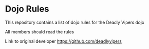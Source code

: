 Dojo Rules
==========

This repository contains a list of dojo rules for the Deadly Vipers dojo

All members should read the rules

Link to original developer https://github.com/deadlyvipers
